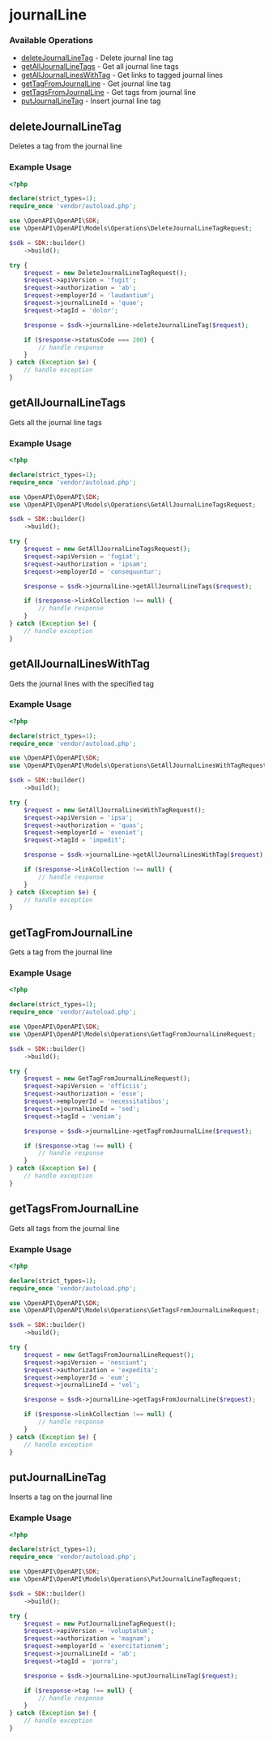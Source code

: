 # journalLine

### Available Operations

* [deleteJournalLineTag](#deletejournallinetag) - Delete journal line tag
* [getAllJournalLineTags](#getalljournallinetags) - Get all journal line tags
* [getAllJournalLinesWithTag](#getalljournallineswithtag) - Get links to tagged journal lines
* [getTagFromJournalLine](#gettagfromjournalline) - Get journal line tag
* [getTagsFromJournalLine](#gettagsfromjournalline) - Get tags from journal line
* [putJournalLineTag](#putjournallinetag) - Insert journal line tag

## deleteJournalLineTag

Deletes a tag from the journal line

### Example Usage

```php
<?php

declare(strict_types=1);
require_once 'vendor/autoload.php';

use \OpenAPI\OpenAPI\SDK;
use \OpenAPI\OpenAPI\Models\Operations\DeleteJournalLineTagRequest;

$sdk = SDK::builder()
    ->build();

try {
    $request = new DeleteJournalLineTagRequest();
    $request->apiVersion = 'fugit';
    $request->authorization = 'ab';
    $request->employerId = 'laudantium';
    $request->journalLineId = 'quae';
    $request->tagId = 'dolor';

    $response = $sdk->journalLine->deleteJournalLineTag($request);

    if ($response->statusCode === 200) {
        // handle response
    }
} catch (Exception $e) {
    // handle exception
}
```

## getAllJournalLineTags

Gets all the journal line tags

### Example Usage

```php
<?php

declare(strict_types=1);
require_once 'vendor/autoload.php';

use \OpenAPI\OpenAPI\SDK;
use \OpenAPI\OpenAPI\Models\Operations\GetAllJournalLineTagsRequest;

$sdk = SDK::builder()
    ->build();

try {
    $request = new GetAllJournalLineTagsRequest();
    $request->apiVersion = 'fugiat';
    $request->authorization = 'ipsam';
    $request->employerId = 'consequuntur';

    $response = $sdk->journalLine->getAllJournalLineTags($request);

    if ($response->linkCollection !== null) {
        // handle response
    }
} catch (Exception $e) {
    // handle exception
}
```

## getAllJournalLinesWithTag

Gets the journal lines with the specified tag

### Example Usage

```php
<?php

declare(strict_types=1);
require_once 'vendor/autoload.php';

use \OpenAPI\OpenAPI\SDK;
use \OpenAPI\OpenAPI\Models\Operations\GetAllJournalLinesWithTagRequest;

$sdk = SDK::builder()
    ->build();

try {
    $request = new GetAllJournalLinesWithTagRequest();
    $request->apiVersion = 'ipsa';
    $request->authorization = 'quas';
    $request->employerId = 'eveniet';
    $request->tagId = 'impedit';

    $response = $sdk->journalLine->getAllJournalLinesWithTag($request);

    if ($response->linkCollection !== null) {
        // handle response
    }
} catch (Exception $e) {
    // handle exception
}
```

## getTagFromJournalLine

Gets a tag from the journal line

### Example Usage

```php
<?php

declare(strict_types=1);
require_once 'vendor/autoload.php';

use \OpenAPI\OpenAPI\SDK;
use \OpenAPI\OpenAPI\Models\Operations\GetTagFromJournalLineRequest;

$sdk = SDK::builder()
    ->build();

try {
    $request = new GetTagFromJournalLineRequest();
    $request->apiVersion = 'officiis';
    $request->authorization = 'esse';
    $request->employerId = 'necessitatibus';
    $request->journalLineId = 'sed';
    $request->tagId = 'veniam';

    $response = $sdk->journalLine->getTagFromJournalLine($request);

    if ($response->tag !== null) {
        // handle response
    }
} catch (Exception $e) {
    // handle exception
}
```

## getTagsFromJournalLine

Gets all tags from the journal line

### Example Usage

```php
<?php

declare(strict_types=1);
require_once 'vendor/autoload.php';

use \OpenAPI\OpenAPI\SDK;
use \OpenAPI\OpenAPI\Models\Operations\GetTagsFromJournalLineRequest;

$sdk = SDK::builder()
    ->build();

try {
    $request = new GetTagsFromJournalLineRequest();
    $request->apiVersion = 'nesciunt';
    $request->authorization = 'expedita';
    $request->employerId = 'eum';
    $request->journalLineId = 'vel';

    $response = $sdk->journalLine->getTagsFromJournalLine($request);

    if ($response->linkCollection !== null) {
        // handle response
    }
} catch (Exception $e) {
    // handle exception
}
```

## putJournalLineTag

Inserts a tag on the journal line

### Example Usage

```php
<?php

declare(strict_types=1);
require_once 'vendor/autoload.php';

use \OpenAPI\OpenAPI\SDK;
use \OpenAPI\OpenAPI\Models\Operations\PutJournalLineTagRequest;

$sdk = SDK::builder()
    ->build();

try {
    $request = new PutJournalLineTagRequest();
    $request->apiVersion = 'voluptatum';
    $request->authorization = 'magnam';
    $request->employerId = 'exercitationem';
    $request->journalLineId = 'ab';
    $request->tagId = 'porro';

    $response = $sdk->journalLine->putJournalLineTag($request);

    if ($response->tag !== null) {
        // handle response
    }
} catch (Exception $e) {
    // handle exception
}
```
